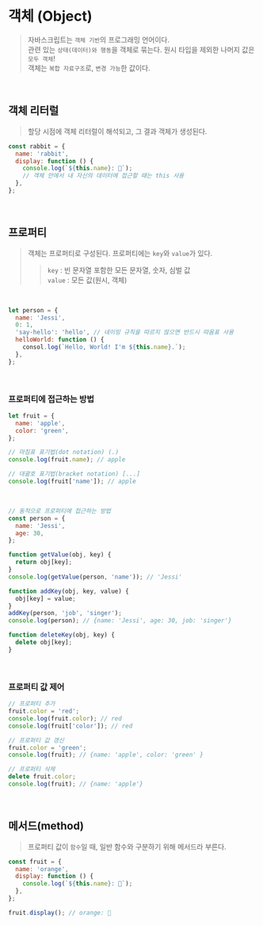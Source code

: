 # 객체 (Object)

> 자바스크립트는 `객체 기반`의 프로그래밍 언어이다.  
> 관련 있는 `상태(데이터)와 행동`을 객체로 묶는다.
> 원시 타입을 제외한 나머지 값은 `모두 객체`!  
> 객체는 `복합 자료구조`로, `변경 가능`한 값이다.

<br/>

## 객체 리터럴

> 할당 시점에 객체 리터럴이 해석되고, 그 결과 객체가 생성된다.

```javascript
const rabbit = {
  name: 'rabbit',
  display: function () {
    console.log(`${this.name}: 🐇`);
    // 객체 안에서 내 자신의 데이터에 접근할 때는 this 사용
  },
};
```

<br/>

## 프로퍼티

> 객체는 프로퍼티로 구성된다. 프로퍼티에는 `key`와 `value`가 있다.
>
> > `key` : 빈 문자열 포함한 모든 문자열, 숫자, 심벌 값  
> > `value` : 모든 값(원시, 객체)

<br/>

```javascript
let person = {
  name: 'Jessi',
  0: 1,
  'say-hello': 'hello', // 네이밍 규칙을 따르지 않으면 반드시 따옴표 사용
  helloWorld: function () {
    consol.log(`Hello, World! I'm ${this.name}.`);
  },
};
```

<br/>

### 프로퍼티에 접근하는 방법

```javascript
let fruit = {
  name: 'apple',
  color: 'green',
};

// 마침표 표기법(dot notation) (.)
console.log(fruit.name); // apple

// 대괄호 표기법(bracket notation) [...]
console.log(fruit['name']); // apple
```

<br/>

```javascript
// 동적으로 프로퍼티에 접근하는 방법
const person = {
  name: 'Jessi',
  age: 30,
};

function getValue(obj, key) {
  return obj[key];
}
console.log(getValue(person, 'name')); // 'Jessi'

function addKey(obj, key, value) {
  obj[key] = value;
}
addKey(person, 'job', 'singer');
console.log(person); // {name: 'Jessi', age: 30, job: 'singer'}

function deleteKey(obj, key) {
  delete obj[key];
}
```

<br/>

### 프로퍼티 값 제어

```javascript
// 프로퍼티 추가
fruit.color = 'red';
console.log(fruit.color); // red
console.log(fruit['color']); // red

// 프로퍼티 값 갱신
fruit.color = 'green';
console.log(fruit); // {name: 'apple', color: 'green' }

// 프로퍼티 삭제
delete fruit.color;
console.log(fruit); // {name: 'apple'}
```

<br/>

## 메서드(method)

> 프로퍼티 값이 `함수`일 때, 일반 함수와 구분하기 위해 메서드라 부른다.

```javascript
const fruit = {
  name: 'orange',
  display: function () {
    console.log(`${this.name}: 🍊`);
  },
};

fruit.display(); // orange: 🍊
```

